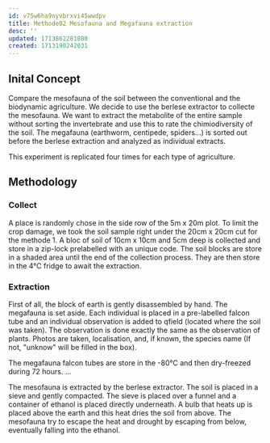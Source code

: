 ```yaml
---
id: v75w6ha9nyvbrxvi45wwdpv
title: Methode02 Mesofauna and Megafauna extraction
desc: ''
updated: 1713862281080
created: 1713190242031
---
```


## Inital Concept
Compare the mesofauna of the soil between the conventional and the biodynamic agriculture. We decide to use the berlese extractor to collecte the mesofauna. We want to extract the metabolite of the entire sample without sorting the invertebrate and use this to rate the chimiodiversity of the soil. The megafauna (earthworm, centipede, spiders...) is sorted out before the berlese extraction and analyzed as individual extracts. 

This experiment is replicated four times for each type of agriculture. 

## Methodology 
### Collect
A place is randomly chose in the side row of the 5m x 20m plot. To limit the crop damage, we took the soil sample right under the 20cm x 20cm cut for the methode 1. A bloc of soil of 10cm x 10cm and 5cm deep is collected and store in a zip-lock prelabelled with an unique code. The soil blocks are store in a shaded area until the end of the collection process. They are then store in the 4°C fridge to await the extraction. 

### Extraction 
First of all, the block of earth is gently disassembled by hand. The megafauna is set aside. Each individual is placed in a pre-labelled falcon tube and an individual observation is added to qfield (located where the soil was taken). The observation is done exactly the same as the observation of plants. Photos are taken, localisation, and, if known, the species name (If not, "unknow" will be filled in the box). 

The megafauna falcon tubes are store in the -80°C and then dry-freezed during 72 hours. ... 

The mesofauna is extracted by the berlese extractor. The soil is placed in a sieve and gently compacted. The sieve is placed over a funnel and a container of ethanol is placed directly underneath. A bulb that heats up is placed above the earth and this heat dries the soil from above. The mesofauna try to escape the heat and drought by escaping from below, eventually falling into the ethanol. 

